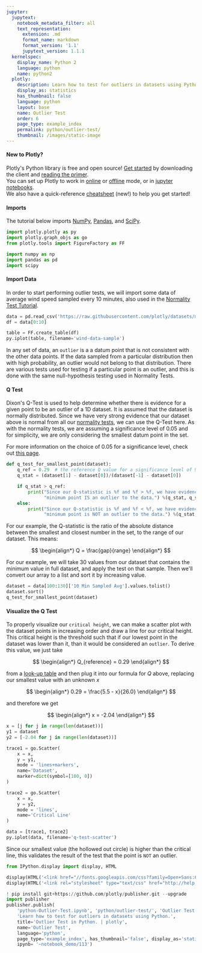 ```yaml
---
jupyter:
  jupytext:
    notebook_metadata_filter: all
    text_representation:
      extension: .md
      format_name: markdown
      format_version: '1.1'
      jupytext_version: 1.1.1
  kernelspec:
    display_name: Python 2
    language: python
    name: python2
  plotly:
    description: Learn how to test for outliers in datasets using Python.
    display_as: statistics
    has_thumbnail: false
    language: python
    layout: base
    name: Outlier Test
    order: 6
    page_type: example_index
    permalink: python/outlier-test/
    thumbnail: /images/static-image
---
```


#### New to Plotly?
Plotly's Python library is free and open source! [Get started](https://plot.ly/python/getting-started/) by downloading the client and [reading the primer](https://plot.ly/python/getting-started/).
<br>You can set up Plotly to work in [online](https://plot.ly/python/getting-started/#initialization-for-online-plotting) or [offline](https://plot.ly/python/getting-started/#initialization-for-offline-plotting) mode, or in [jupyter notebooks](https://plot.ly/python/getting-started/#start-plotting-online).
<br>We also have a quick-reference [cheatsheet](https://images.plot.ly/plotly-documentation/images/python_cheat_sheet.pdf) (new!) to help you get started!


#### Imports
The tutorial below imports [NumPy](http://www.numpy.org/), [Pandas](https://plot.ly/pandas/intro-to-pandas-tutorial/), and [SciPy](https://www.scipy.org/).

```python
import plotly.plotly as py
import plotly.graph_objs as go
from plotly.tools import FigureFactory as FF

import numpy as np
import pandas as pd
import scipy
```

#### Import Data


In order to start performing outlier tests, we will import some data of average wind speed sampled every 10 minutes, also used in the [Normality Test Tutorial](https://plot.ly/python/normality-test/).

```python
data = pd.read_csv('https://raw.githubusercontent.com/plotly/datasets/master/wind_speed_laurel_nebraska.csv')
df = data[0:10]

table = FF.create_table(df)
py.iplot(table, filename='wind-data-sample')
```

In any set of data, an `outlier` is a a datum point that is not consistent with the other data points. If the data sampled from a particular distribution then with high probability, an outlier would not belong to that distribution. There are various tests used for testing if a particular point is an outlier, and this is done with the same null-hypothesis testing used in Normality Tests.


#### Q Test


Dixon's Q-Test is used to help determine whether there is evidence for a given point to be an outlier of a 1D dataset. It is assumed that the dataset is normally distributed. Since we have very strong evidence that our dataset above is normal from all our [normality tests](https://plot.ly/python/normality-test/), we can use the Q-Test here. As with the normality tests, we are assuming a significance level of $0.05$ and for simplicity, we are only considering the smallest datum point in the set.

For more information on the choice of 0.05 for a significance level, check out [this page](http://www.investopedia.com/exam-guide/cfa-level-1/quantitative-methods/hypothesis-testing.asp).

```python
def q_test_for_smallest_point(dataset):
    q_ref = 0.29  # the reference Q value for a significance level of 95% and 30 data points
    q_stat = (dataset[1] - dataset[0])/(dataset[-1] - dataset[0])

    if q_stat > q_ref:
        print("Since our Q-statistic is %f and %f > %f, we have evidence that our "
              "minimum point IS an outlier to the data.") %(q_stat, q_stat, q_ref)
    else:
        print("Since our Q-statistic is %f and %f < %f, we have evidence that our "
              "minimum point is NOT an outlier to the data.") %(q_stat, q_stat, q_ref)
```

For our example, the Q-statistic is the ratio of the absolute distance between the smallest and closest number in the set, to the range of our dataset. This means:

$$
\begin{align*}
Q = \frac{gap}{range}
\end{align*}
$$

For our example, we will take 30 values from our dataset that contains the minimum value in full dataset, and apply the test on that sample. Then we'll convert our array to a list and sort it by increasing value.

```python
dataset = data[100:130]['10 Min Sampled Avg'].values.tolist()
dataset.sort()
q_test_for_smallest_point(dataset)
```

#### Visualize the Q Test


To properly visualize our `critical height`, we can make a scatter plot with the dataset points in increasing order and draw a line for our critical height. This critical height is the threshold such that if our lowest point in the dataset was lower than it, than it would be considered an `outlier`. To derive this value, we just take

$$
\begin{align*}
Q_{reference} = 0.29
\end{align*}
$$

from a [look-up table](http://sebastianraschka.com/Articles/2014_dixon_test.html) and then plug it into our formula for $Q$ above, replacing our smallest value with an unknown $x$

$$
\begin{align*}
0.29 = \frac{5.5 - x}{26.0}
\end{align*}
$$

and therefore we get

$$
\begin{align*}
x = -2.04
\end{align*}
$$

```python
x = [j for j in range(len(dataset))]
y1 = dataset
y2 = [-2.04 for j in range(len(dataset))]

trace1 = go.Scatter(
    x = x,
    y = y1,
    mode = 'lines+markers',
    name='Dataset',
    marker=dict(symbol=[100, 0])
)

trace2 = go.Scatter(
    x = x,
    y = y2,
    mode = 'lines',
    name='Critical Line'
)

data = [trace1, trace2]
py.iplot(data, filename='q-test-scatter')
```

Since our smallest value (the hollowed out circle) is higher than the critical line, this validates the result of the test that the point is `NOT` an outlier.

```python
from IPython.display import display, HTML

display(HTML('<link href="//fonts.googleapis.com/css?family=Open+Sans:600,400,300,200|Inconsolata|Ubuntu+Mono:400,700" rel="stylesheet" type="text/css" />'))
display(HTML('<link rel="stylesheet" type="text/css" href="http://help.plot.ly/documentation/all_static/css/ipython-notebook-custom.css">'))

! pip install git+https://github.com/plotly/publisher.git --upgrade
import publisher
publisher.publish(
    'python-Outlier-Test.ipynb', 'python/outlier-test/', 'Outlier Test | plotly',
    'Learn how to test for outliers in datasets using Python.',
    title='Outlier Test in Python. | plotly',
    name='Outlier Test',
    language='python',
    page_type='example_index', has_thumbnail='false', display_as='statistics', order=6,
    ipynb= '~notebook_demo/113')
```

